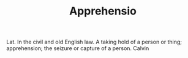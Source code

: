 ---
title: Apprehensio
letter: A
permalink: "/definitions/apprehensio.html"
body: Lat. In the civil and old English law. A taking hold of a person or thing; apprehension;
  the seizure or capture of a person. Calvin
published_at: '2018-07-07'
source: Black's Law Dictionary
layout: post
---
